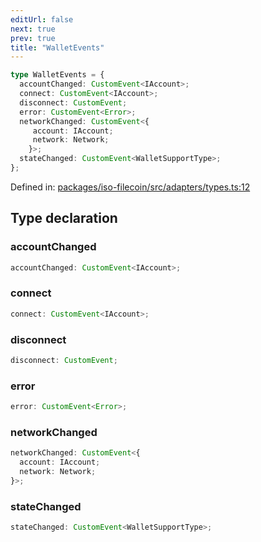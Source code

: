 ```yaml
---
editUrl: false
next: true
prev: true
title: "WalletEvents"
---
```


```ts
type WalletEvents = {
  accountChanged: CustomEvent<IAccount>;
  connect: CustomEvent<IAccount>;
  disconnect: CustomEvent;
  error: CustomEvent<Error>;
  networkChanged: CustomEvent<{
     account: IAccount;
     network: Network;
    }>;
  stateChanged: CustomEvent<WalletSupportType>;
};
```

Defined in: [packages/iso-filecoin/src/adapters/types.ts:12](https://github.com/hugomrdias/filecoin/blob/main/packages/iso-filecoin/src/adapters/types.ts#L12)

## Type declaration

### accountChanged

```ts
accountChanged: CustomEvent<IAccount>;
```

### connect

```ts
connect: CustomEvent<IAccount>;
```

### disconnect

```ts
disconnect: CustomEvent;
```

### error

```ts
error: CustomEvent<Error>;
```

### networkChanged

```ts
networkChanged: CustomEvent<{
  account: IAccount;
  network: Network;
}>;
```

### stateChanged

```ts
stateChanged: CustomEvent<WalletSupportType>;
```
